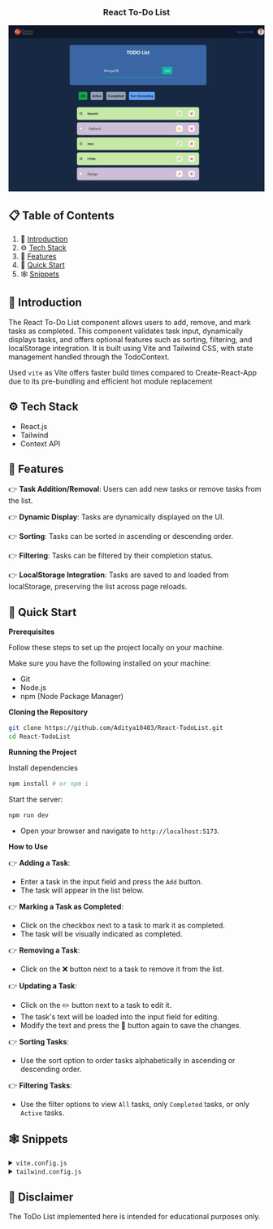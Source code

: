<div align="center">
<h3 align="center">React To-Do List</h3>
      <img src="src/assets/todo.jpeg" alt="Project Banner">
  <br />

  <!-- <div>
    <img src="https://img.shields.io/badge/-Tailwind_CSS-black?style=for-the-badge&logoColor=white&logo=tailwindcss&color=06B6D4" alt="tailwindcss" />
  </div> -->
</div>

## 📋 <a name="table">Table of Contents</a>

1. 🤖 [Introduction](#introduction)
2. ⚙️ [Tech Stack](#tech-stack)
3. 🔋 [Features](#features)
4. 🤸 [Quick Start](#quick-start)
5. 🕸️ [Snippets](#snippets)

## <a name="introduction">🤖 Introduction</a>

The React To-Do List component allows users to add, remove, and mark tasks as completed. This component validates task input, dynamically displays tasks, and offers optional features such as sorting, filtering, and localStorage integration. It is built using Vite and Tailwind CSS, with state management handled through the TodoContext.

Used `vite` as Vite offers faster build times compared to Create-React-App due to its pre-bundling and efficient hot module replacement 

## <a name="tech-stack">⚙️ Tech Stack</a>

- React.js
- Tailwind
- Context API


## <a name="features">🌟 Features</a>

👉 **Task Addition/Removal**: Users can add new tasks or remove tasks from the list.

👉 **Dynamic Display**: Tasks are dynamically displayed on the UI.

👉 **Sorting**: Tasks can be sorted in ascending or descending order.

👉 **Filtering**: Tasks can be filtered by their completion status.

👉 **LocalStorage Integration**: Tasks are saved to and loaded from localStorage, preserving the list across page reloads.

## <a name="quick-start">🤸 Quick Start</a>

**Prerequisites**

Follow these steps to set up the project locally on your machine.

Make sure you have the following installed on your machine:

- Git
- Node.js
- npm (Node Package Manager)

**Cloning the Repository**

```bash
git clone https://github.com/Aditya10403/React-TodoList.git
cd React-TodoList
```

**Running the Project**

Install dependencies
```bash
npm install # or npm i
```

Start the server:
```bash
npm run dev
```

- Open your browser and navigate to `http://localhost:5173`. 

**How to Use**

👉 **Adding a Task**: 
- Enter a task in the input field and press the `Add` button.
- The task will appear in the list below.

👉 **Marking a Task as Completed**: 
- Click on the checkbox next to a task to mark it as completed.
- The task will be visually indicated as completed.

👉 **Removing a Task**: 
- Click on the ❌ button next to a task to remove it from the list.

👉 **Updating a Task**: 
- Click on the ✏️ button next to a task to edit it.
- The task's text will be loaded into the input field for editing.
- Modify the text and press the 📁 button again to save the changes.

👉 **Sorting Tasks**: 
- Use the sort option to order tasks alphabetically in ascending or descending order.

👉 **Filtering Tasks**: 
- Use the filter options to view `All` tasks, only `Completed` tasks, or only `Active` tasks.

## <a name="snippets">🕸️ Snippets</a>

<details>
<summary><code>vite.config.js</code></summary>

```javascript
import { defineConfig } from "vite";
import react from "@vitejs/plugin-react";

// https://vitejs.dev/config/
export default defineConfig({
  plugins: [
    react(),
  ],
  resolve: {
    alias: {
      "@mui/styled-engine": "@mui/styled-engine-sc",
    },
  },
});

```

</details>

<details>
<summary><code>tailwind.config.js</code></summary>

```javascript
/** @type {import('tailwindcss').Config} */
export default {
  content: [
    "./index.html",
    "./src/**/*.{js,ts,jsx,tsx}",
  ],
  theme: {
    extend: {},
  },
  plugins: [],
}
```

</details>


## <a>🚨 Disclaimer</a>

The ToDo List implemented here is intended for educational purposes only.

#

